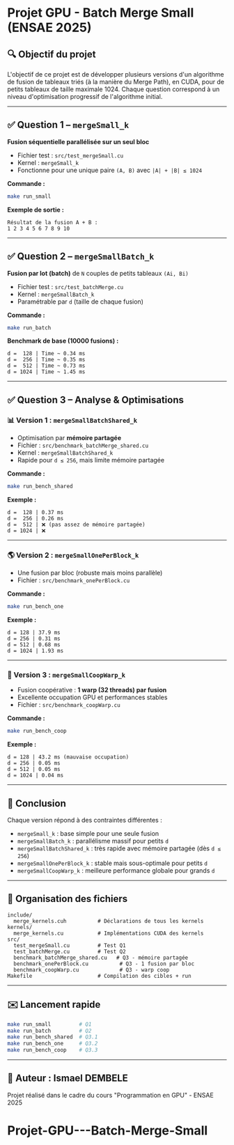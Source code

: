 # Projet GPU - Batch Merge Small (ENSAE 2025)

## 🔍 Objectif du projet

L'objectif de ce projet est de développer plusieurs versions d'un algorithme de fusion de tableaux triés (à la manière du Merge Path), en CUDA, pour de petits tableaux de taille maximale 1024.
Chaque question correspond à un niveau d'optimisation progressif de l'algorithme initial.

---

## ✅ Question 1 – `mergeSmall_k`

**Fusion séquentielle parallélisée sur un seul bloc**

* Fichier test : `src/test_mergeSmall.cu`
* Kernel : `mergeSmall_k`
* Fonctionne pour une unique paire `(A, B)` avec `|A| + |B| ≤ 1024`

**Commande :**

```bash
make run_small
```

**Exemple de sortie :**

```
Résultat de la fusion A + B :
1 2 3 4 5 6 7 8 9 10
```

---

## ✅ Question 2 – `mergeSmallBatch_k`

**Fusion par lot (batch)** de `N` couples de petits tableaux `(Ai, Bi)`

* Fichier test : `src/test_batchMerge.cu`
* Kernel : `mergeSmallBatch_k`
* Paramétrable par `d` (taille de chaque fusion)

**Commande :**

```bash
make run_batch
```

**Benchmark de base (10000 fusions) :**

```
d =  128 | Time ~ 0.34 ms
d =  256 | Time ~ 0.35 ms
d =  512 | Time ~ 0.73 ms
d = 1024 | Time ~ 1.45 ms
```

---

## ✅ Question 3 – Analyse & Optimisations

### 📊 Version 1 : `mergeSmallBatchShared_k`

* Optimisation par **mémoire partagée**
* Fichier : `src/benchmark_batchMerge_shared.cu`
* Kernel : `mergeSmallBatchShared_k`
* Rapide pour `d ≤ 256`, mais limite mémoire partagée

**Commande :**

```bash
make run_bench_shared
```

**Exemple :**

```
d =  128 | 0.37 ms
d =  256 | 0.26 ms
d =  512 | ❌ (pas assez de mémoire partagée)
d = 1024 | ❌
```

---

### 🌎 Version 2 : `mergeSmallOnePerBlock_k`

* Une fusion par bloc (robuste mais moins parallèle)
* Fichier : `src/benchmark_onePerBlock.cu`

**Commande :**

```bash
make run_bench_one
```

**Exemple :**

```
d = 128 | 37.9 ms
d = 256 | 0.31 ms
d = 512 | 0.68 ms
d = 1024 | 1.93 ms
```

---

### 🥇 Version 3 : `mergeSmallCoopWarp_k`

* Fusion coopérative : **1 warp (32 threads) par fusion**
* Excellente occupation GPU et performances stables
* Fichier : `src/benchmark_coopWarp.cu`

**Commande :**

```bash
make run_bench_coop
```

**Exemple :**

```
d = 128 | 43.2 ms (mauvaise occupation)
d = 256 | 0.05 ms
d = 512 | 0.05 ms
d = 1024 | 0.04 ms
```

---

## 🔄 Conclusion

Chaque version répond à des contraintes différentes :

* `mergeSmall_k` : base simple pour une seule fusion
* `mergeSmallBatch_k` : parallélisme massif pour petits `d`
* `mergeSmallBatchShared_k` : très rapide avec mémoire partagée (dès `d ≤ 256`)
* `mergeSmallOnePerBlock_k` : stable mais sous-optimale pour petits `d`
* `mergeSmallCoopWarp_k` : meilleure performance globale pour grands `d`

---

## 📁 Organisation des fichiers

```
include/
  merge_kernels.cuh          # Déclarations de tous les kernels
kernels/
  merge_kernels.cu           # Implémentations CUDA des kernels
src/
  test_mergeSmall.cu         # Test Q1
  test_batchMerge.cu         # Test Q2
  benchmark_batchMerge_shared.cu   # Q3 - mémoire partagée
  benchmark_onePerBlock.cu          # Q3 - 1 fusion par bloc
  benchmark_coopWarp.cu             # Q3 - warp coop
Makefile                     # Compilation des cibles + run
```

---

## ✉️ Lancement rapide

```bash
make run_small         # Q1
make run_batch         # Q2
make run_bench_shared  # Q3.1
make run_bench_one     # Q3.2
make run_bench_coop    # Q3.3
```

---

## 📄 Auteur : Ismael DEMBELE

Projet réalisé dans le cadre du cours "Programmation en GPU" - ENSAE 2025
# Projet-GPU---Batch-Merge-Small